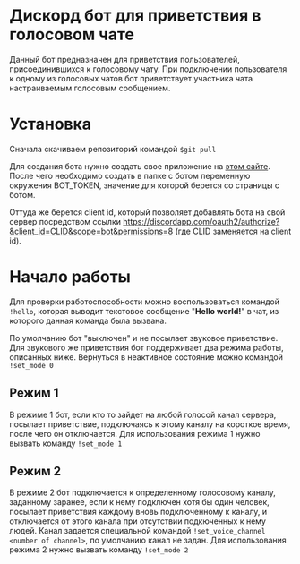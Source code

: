 # Дискорд бот для приветствия в голосовом чате
Данный бот предназначен для приветствия пользователей, присоединившихся к голосовому чату. При подключении пользователя
к одному из голосовых чатов бот приветствует участника чата настраиваемым голосовым сообщением.
# Установка
Сначала скачиваем репозиторий командой `$git pull `


Для создания бота нужно создать свое приложение на [этом сайте](https://discord.com/developers/applications/). После чего 
необходимо создать в папке с ботом переменную окружения BOT_TOKEN, значение для которой берется со страницы с ботом.

Оттуда же берется client id, который позволяет добавлять бота на свой сервер посредством ссылки 
https://discordapp.com/oauth2/authorize?&client_id=CLID&scope=bot&permissions=8
(где CLID заменяется на client id).
# Начало работы
Для проверки работоспособности можно воспользоваться командой `!hello`, которая выводит текстовое сообщение "**Hello world!**" в чат,
из которого данная команда была вызвана.


По умолчанию бот "выключен" и не посылает звуковое приветствие. Для звукового же приветствия бот поддерживает два режима работы,
описанных ниже. Вернуться в неактивное состояние можно командой `!set_mode 0`
## Режим 1
В режиме 1 бот, если кто то зайдет на любой голосой канал сервера, посылает приветствие, подключаясь к этому каналу на 
короткое время, после чего он отключается. Для использования режима 1 нужно вызвать команду `!set_mode 1`
## Режим 2
В режиме 2 бот подключается к определенному голосовому каналу, заданному заранее, если к нему подключен хотя бы один человек, 
посылает приветствия каждому вновь подключенному к каналу, и отключается от этого канала при отсутствии 
подкюченных к нему людей. Канал задается специальной командой `!set_voice_channel <number of channel>`, по умолчанию канал не задан.
Для использования режима 2 нужно вызвать команду `!set_mode 2`

